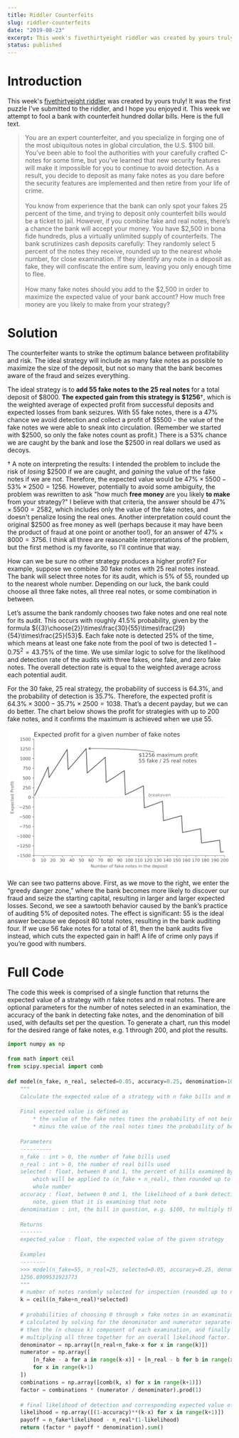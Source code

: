 ```yaml
---
title: Riddler Counterfeits
slug: riddler-counterfeits
date: "2019-08-23"
excerpt: This week's fivethirtyeight riddler was created by yours truly! It was the first puzzle I've submitted to the riddler, and I hope you enjoyed it. This week we attempt to fool a bank with counterfeit hundred dollar bills.
status: published
---
```


# Introduction

This week's <a href="https://fivethirtyeight.com/features/can-you-fool-the-bank-with-your-counterfeit-bills/">fivethirtyeight riddler</a> was created by yours truly! It was the first puzzle I've submitted to the riddler, and I hope you enjoyed it. This week we attempt to fool a bank with counterfeit hundred dollar bills. Here is the full text.

<blockquote>
You are an expert counterfeiter, and you specialize in forging one of the most ubiquitous notes in global circulation, the U.S. $100 bill. You’ve been able to fool the authorities with your carefully crafted C-notes for some time, but you’ve learned that new security features will make it impossible for you to continue to avoid detection. As a result, you decide to deposit as many fake notes as you dare before the security features are implemented and then retire from your life of crime.
<br><br>
You know from experience that the bank can only spot your fakes 25 percent of the time, and trying to deposit only counterfeit bills would be a ticket to jail. However, if you combine fake and real notes, there’s a chance the bank will accept your money. You have $2,500 in bona fide hundreds, plus a virtually unlimited supply of counterfeits. The bank scrutinizes cash deposits carefully: They randomly select 5 percent of the notes they receive, rounded up to the nearest whole number, for close examination. If they identify any note in a deposit as fake, they will confiscate the entire sum, leaving you only enough time to flee.
<br><br>
How many fake notes should you add to the $2,500 in order to maximize the expected value of your bank account? How much free money are you likely to make from your strategy?
</blockquote>

# Solution

The counterfeiter wants to strike the optimum balance between profitability and risk. The ideal strategy will include as many fake notes as possible to maximize the size of the deposit, but not so many that the bank becomes aware of the fraud and seizes everything.

The ideal strategy is to **add 55 fake notes to the 25 real notes** for a total deposit of \$8000. **The expected gain from this strategy is \$1256**&#8224;, which is the weighted average of expected profit from successful deposits and expected losses from bank seizures. With 55 fake notes, there is a 47% chance we avoid detection and collect a profit of \$5500 - the value of the fake notes we were able to sneak into circulation. (Remember we started with \$2500, so only the fake notes count as profit.) There is a 53% chance we are caught by the bank and lose the \$2500 in real dollars we used as decoys.

&#8224; A note on interpreting the results: I intended the problem to include the risk of _losing_ \$2500 if we are caught, and _gaining_ the value of the fake notes if we are not. Therefore, the expected value would be $47\%\times5500-53\%\times2500=1256$. However, potentially to avoid some ambiguity, the problem was rewritten to ask "how much **free money** are you likely **to make** from your strategy?" I believe with that criteria, the answer should be $47\%\times5500=2582$, which includes only the value of the fake notes, and doesn't penalize losing the real ones. Another interpretation could count the original \$2500 as free money as well (perhaps because it may have been the product of fraud at one point or another too!), for an answer of $47\%\times8000=3756$. I think all three are reasonable interpretations of the problem, but the first method is my favorite, so I'll continue that way.

How can we be sure no other strategy produces a higher profit? For example, suppose we combine 30 fake notes with 25 real notes instead. The bank will select three notes for its audit, which is 5% of 55, rounded up to the nearest whole number. Depending on our luck, the bank could choose all three fake notes, all three real notes, or some combination in between.

Let’s assume the bank randomly chooses two fake notes and one real note for its audit. This occurs with roughly 41.5% probability, given by the formula ${{3}\choose{2}}\times\frac{30}{55}\times\frac{29}{54}\times\frac{25}{53}$. Each fake note is detected 25% of the time, which means at least one fake note from the pool of two is detected $1-0.75^2=43.75\%$ of the time. We use similar logic to solve for the likelihood and detection rate of the audits with three fakes, one fake, and zero fake notes. The overall detection rate is equal to the weighted average across each potential audit.

For the 30 fake, 25 real strategy, the probability of success is 64.3%, and the probability of detection is 35.7%. Therefore, the expected profit is $64.3\%\times3000-35.7\%\times2500=1038$. That’s a decent payday, but we can do better. The chart below shows the profit for strategies with up to 200 fake notes, and it confirms the maximum is achieved when we use 55.

<img class="img-fluid mx-auto d-block" src="src/assets/img/riddler-counterfeits.png">

We can see two patterns above. First, as we move to the right, we enter the “greedy danger zone,” where the bank becomes more likely to discover our fraud and seize the starting capital, resulting in larger and larger expected losses. Second, we see a sawtooth behavior caused by the bank’s practice of auditing 5% of deposited notes. The effect is significant: 55 is the ideal answer because we deposit 80 total notes, resulting in the bank auditing four. If we use 56 fake notes for a total of 81, then the bank audits five instead, which cuts the expected gain in half! A life of crime only pays if you’re good with numbers.

# Full Code

The code this week is comprised of a single function that returns the expected value of a strategy with $n$ fake notes and $m$ real notes. There are optional parameters for the number of notes selected in an examination, the accuracy of the bank in detecting fake notes, and the denomination of bill used, with defaults set per the question. To generate a chart, run this model for the desired range of fake notes, e.g. 1 through 200, and plot the results.

```python
import numpy as np

from math import ceil
from scipy.special import comb

def model(n_fake, n_real, selected=0.05, accuracy=0.25, denomination=100):
    """
    Calculate the expected value of a strategy with n fake bills and m real bills.

    Final expected value is defined as
        * the value of the fake notes times the probability of not being caught
        * minus the value of the real notes times the probability of being caught.

    Parameters
    ----------
    n_fake : int > 0, the number of fake bills used
    n_real : int > 0, the number of real bills used
    selected : float, between 0 and 1, the percent of bills examined by the bank,
        which will be applied to (n_fake + n_real), then rounded up to the nearest
        whole number
    accuracy : float, between 0 and 1, the likelihood of a bank detecting a fake
        note, given that it is examining that note
    denomination : int, the bill in question, e.g. $100, to multiply the result

    Returns
    -------
    expected_value : float, the expected value of the given strategy

    Examples
    --------
    >>> model(n_fake=55, n_real=25, selected=0.05, accuracy=0.25, denomination=100)
    1256.8909531923773
    """
    # number of notes randomly selected for inspection (rounded up to nearest whole)
    k = ceil((n_fake+n_real)*selected)

    # probabilities of choosing 0 through x fake notes in an examination
    # calculated by solving for the denominator and numerator separately,
    # then the (n choose k) component of each examination, and finally by
    # multiplying all three together for an overall likelihood factor.
    denominator = np.array([n_real+n_fake-x for x in range(k)])
    numerator = np.array([
        [n_fake - a for a in range(k-x)] + [n_real - b for b in range(x)]
        for x in range(k+1)
    ])
    combinations = np.array([comb(k, x) for x in range(k+1)])
    factor = combinations * (numerator / denominator).prod(1)

    # final likelihood of detection and corresponding expected value of payoffs
    likelihood = np.array([(1-accuracy)**(k-x) for x in range(k+1)])
    payoff = n_fake*likelihood - n_real*(1-likelihood)
    return (factor * payoff * denomination).sum()
```
